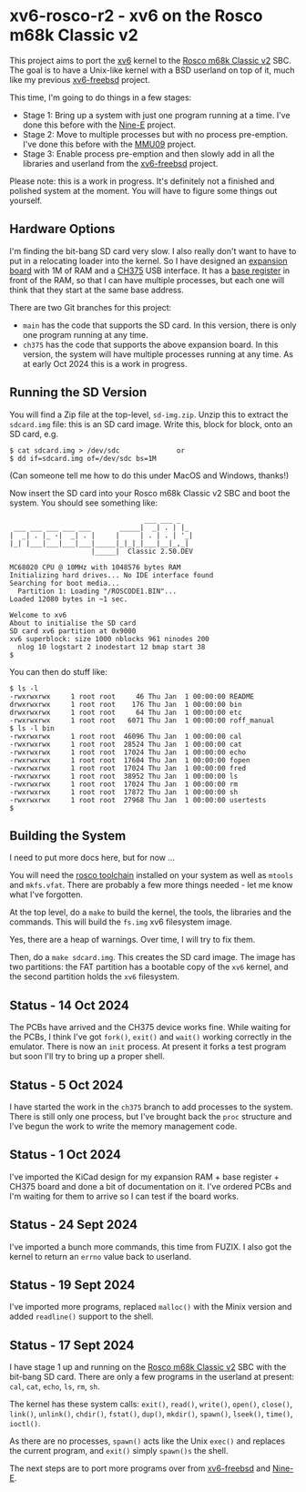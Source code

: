 # xv6-rosco-r2 - xv6 on the Rosco m68k Classic v2

This project aims to port the [xv6](https://github.com/mit-pdos/xv6-public) kernel
to the [Rosco m68k Classic v2](https://github.com/rosco-m68k/rosco_m68k) SBC. The
goal is to have a Unix-like kernel with a BSD userland on top of it, much like my
previous [xv6-freebsd](https://github.com/DoctorWkt/xv6-freebsd) project.

This time, I'm going to do things in a few stages:

 - Stage 1: Bring up a system with just one program running at a time. I've
   done this before with the [Nine-E](https://github.com/DoctorWkt/Nine-E/) project.
 - Stage 2: Move to multiple processes but with no process pre-emption. I've done
   this before with the [MMU09](https://github.com/DoctorWkt/MMU09) project.
 - Stage 3: Enable process pre-emption and then slowly add in all the libraries
   and userland from the [xv6-freebsd](https://github.com/DoctorWkt/xv6-freebsd) project.

Please note: this is a work in progress. It's definitely not a finished and polished
system at the moment. You will have to figure some things out yourself.

## Hardware Options

I'm finding the bit-bang SD card very slow. I also really don't want to have to put
in a relocating loader into the kernel. So I have designed an
[expansion board](hardware) with 1M of RAM and a
[CH375](https://www.electrodragon.com/product/ch375-module-reading-and-writing-u-diskusb-communicate/)
USB interface. It has a
[base register](https://en.wikipedia.org/wiki/Base_and_bounds) in front of the RAM, so that I can have multiple processes, but each one will think that they start at the same base address.

There are two Git branches for this project:

 - `main` has the code that supports the SD card. In this version, there is only
   one program running at any time.
 - `ch375` has the code that supports the above expansion board. In this version,
   the system will have multiple processes running at any time. As at early Oct 2024
   this is a work in progress.

## Running the SD Version

You will find a Zip file at the top-level, `sd-img.zip`. Unzip this to extract
the `sdcard.img` file: this is an SD card image. Write this, block for block, onto
an SD card, e.g.

```
$ cat sdcard.img > /dev/sdc              or
$ dd if=sdcard.img of=/dev/sdc bs=1M
```

(Can someone tell me how to do this under MacOS and Windows, thanks!)

Now insert the SD card into your Rosco m68k Classic v2 SBC and boot the system.
You should see something like:

```
                                 ___ ___ _   
 ___ ___ ___ ___ ___       _____|  _| . | |_ 
|  _| . |_ -|  _| . |     |     | . | . | '_|
|_| |___|___|___|___|_____|_|_|_|___|__|_,_|
                    |_____|  Classic 2.50.DEV

MC68020 CPU @ 10MHz with 1048576 bytes RAM
Initializing hard drives... No IDE interface found
Searching for boot media...
  Partition 1: Loading "/ROSCODE1.BIN"...
Loaded 12080 bytes in ~1 sec.

Welcome to xv6
About to initialise the SD card
SD card xv6 partition at 0x9000
xv6 superblock: size 1000 nblocks 961 ninodes 200
  nlog 10 logstart 2 inodestart 12 bmap start 38
$
```

You can then do stuff like:

```
$ ls -l
-rwxrwxrwx     1 root root     46 Thu Jan  1 00:00:00 README
drwxrwxrwx     1 root root    176 Thu Jan  1 00:00:00 bin
drwxrwxrwx     1 root root     64 Thu Jan  1 00:00:00 etc
-rwxrwxrwx     1 root root   6071 Thu Jan  1 00:00:00 roff_manual
$ ls -l bin
-rwxrwxrwx     1 root root  46096 Thu Jan  1 00:00:00 cal
-rwxrwxrwx     1 root root  28524 Thu Jan  1 00:00:00 cat
-rwxrwxrwx     1 root root  17024 Thu Jan  1 00:00:00 echo
-rwxrwxrwx     1 root root  17604 Thu Jan  1 00:00:00 fopen
-rwxrwxrwx     1 root root  17024 Thu Jan  1 00:00:00 fred
-rwxrwxrwx     1 root root  38952 Thu Jan  1 00:00:00 ls
-rwxrwxrwx     1 root root  17024 Thu Jan  1 00:00:00 rm
-rwxrwxrwx     1 root root  17872 Thu Jan  1 00:00:00 sh
-rwxrwxrwx     1 root root  27968 Thu Jan  1 00:00:00 usertests
$
```

## Building the System

I need to put more docs here, but for now ...

You will need the [rosco toolchain](https://rosco-m68k.com/docs/toolchain-installation)
installed on your system as well as `mtools` and `mkfs.vfat`. There are probably a few
more things needed - let me know what I've forgotten.

At the top level, do a `make` to build the kernel, the tools, the libraries and
the commands. This will build the `fs.img` xv6 filesystem image.

Yes, there are a heap of warnings. Over time, I will try to fix them.

Then, do a `make sdcard.img`. This creates the SD card image. The image has two
partitions: the FAT partition has a bootable copy of the `xv6` kernel, and the
second partition holds the `xv6` filesystem.

## Status - 14 Oct 2024

The PCBs have arrived and the CH375 device works fine. While waiting for the PCBs,
I think I've got `fork()`, `exit()` and `wait()` working correctly in the emulator.
There is now an `init` process. At present it forks a test program but soon I'll
try to bring up a proper shell.

## Status - 5 Oct 2024

I have started the work in the `ch375` branch to add processes to the system.
There is still only one process, but I've brought back the `proc` structure
and I've begun the work to write the memory management code.

## Status - 1 Oct 2024

I've imported the KiCad design for my expansion RAM + base register + CH375 board
and done a bit of documentation on it. I've ordered PCBs and I'm waiting for them
to arrive so I can test if the board works.

## Status - 24 Sept 2024

I've imported a bunch more commands, this time from FUZIX.
I also got the kernel to return an `errno` value back to
userland.

## Status - 19 Sept 2024

I've imported more programs, replaced `malloc()` with the Minix version and
added `readline()` support to the shell.

## Status - 17 Sept 2024

I have stage 1 up and running on the
[Rosco m68k Classic v2](https://github.com/rosco-m68k/rosco_m68k) SBC with the
bit-bang SD card. There are only a few programs in the userland at present:
`cal`, `cat`, `echo`, `ls`, `rm`, `sh`.

The kernel has these system calls:
`exit()`, `read()`, `write()`, `open()`, `close()`, `link()`, `unlink()`, `chdir()`,
`fstat()`, `dup()`, `mkdir()`, `spawn()`, `lseek()`, `time()`, `ioctl()`.

As there are no processes, `spawn()` acts like the Unix `exec()` and replaces the
current program, and `exit()` simply `spawn()s` the shell.

The next steps are to port more programs over from
[xv6-freebsd](https://github.com/DoctorWkt/xv6-freebsd) and
[Nine-E](https://github.com/DoctorWkt/Nine-E/).
